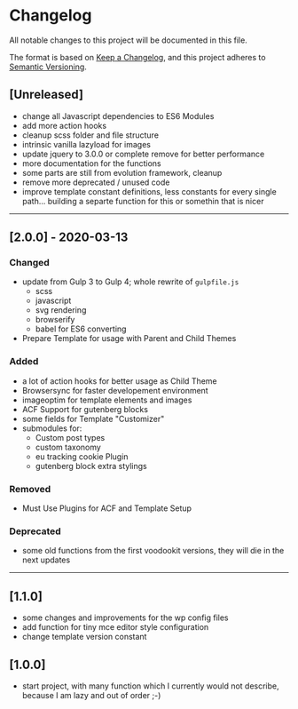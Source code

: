 # Changelog
All notable changes to this project will be documented in this file.

The format is based on [Keep a Changelog](https://keepachangelog.com/en/1.0.0/),
and this project adheres to [Semantic Versioning](https://semver.org/spec/v2.0.0.html).

## [Unreleased]
- change all Javascript dependencies to ES6 Modules
- add more action hooks
- cleanup scss folder and file structure
- intrinsic vanilla lazyload for images
- update jquery to 3.0.0 or complete remove for better performance
- more documentation for the functions
- some parts are still from evolution framework, cleanup
- remove more deprecated / unused code
- improve template constant definitions, less constants for every single path... building a separte function for this or somethin that is nicer

---

## [2.0.0] - 2020-03-13
### Changed
- update from Gulp 3 to Gulp 4; whole rewrite of ```gulpfile.js```
    - scss
    - javascript
    - svg rendering
    - browserify
    - babel for ES6 converting
- Prepare Template for usage with Parent and Child Themes

### Added
- a lot of action hooks for better usage as Child Theme
- Browsersync for faster developement environment
- imageoptim for template elements and images
- ACF Support for gutenberg blocks
- some fields for Template "Customizer"
- submodules for:
    - Custom post types
    - custom taxonomy
    - eu tracking cookie Plugin
    - gutenberg block extra stylings

### Removed
- Must Use Plugins for ACF and Template Setup

### Deprecated
- some old functions from the first voodookit versions, they will die in the next updates

---

## [1.1.0]
- some changes and improvements for the wp config files
- add function for tiny mce editor style configuration
- change template version constant

## [1.0.0]
- start project, with many function which I currently would not describe, because I am lazy and out of order ;-)
